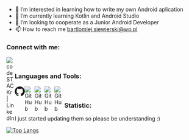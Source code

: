 - 👀 I’m interested in learning how to write my own Android aplication 
- 🌱 I’m currently learning Kotlin and Android Studio
- 👯 I’m looking to cooperate as a Junior Android Developer
- 📫 How to reach me bartlomiej.siewierski@wp.pl

### Connect with me:

[<img align="left" alt="codeSTACKr | LinkedIn" width="22px" src="https://cdn.jsdelivr.net/npm/simple-icons@v3/icons/linkedin.svg" />][linkedin]

<br />

### Languages and Tools:

<img align="left" alt="GitHub" width="26px" src="https://raw.githubusercontent.com/github/explore/78df643247d429f6cc873026c0622819ad797942/topics/github/github.png" />
<img align="left" alt="GitHub" width="26px" src="https://upload.wikimedia.org/wikipedia/commons/0/06/Kotlin_Icon.svg" />
<img align="left" alt="GitHub" width="26px" src="https://cdn-icons-png.flaticon.com/512/226/226777.png" />
<img align="left" alt="GitHub" width="26px" src="https://cdn-icons-png.flaticon.com/512/226/226770.png" />
<img align="left" alt="GitHub" width="26px" src="https://www.vectorlogo.zone/logos/firebase/firebase-icon.svg" />

<br />

### Statistic:

I just started updating them so please be understanding :)

[![Top Langs](https://github-readme-stats.vercel.app/api/top-langs/?username=bartek264)](https://github.com/anuraghazra/github-readme-stats)

[linkedin]: https://linkedin.com/in/bartłomiej-siewierski-inzair
